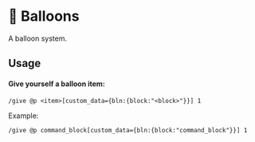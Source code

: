 # 🎈 Balloons

A balloon system.

## Usage

#### Give yourself a balloon item:

```mcfunction
/give @p <item>[custom_data={bln:{block:"<block>"}}] 1
```

Example:

```mcfunction
/give @p command_block[custom_data={bln:{block:"command_block"}}] 1
